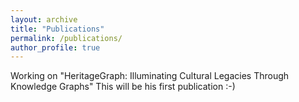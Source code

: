 ```yaml
---
layout: archive
title: "Publications"
permalink: /publications/
author_profile: true
---
```


Working on "HeritageGraph: Illuminating Cultural Legacies Through Knowledge Graphs"
This will be his first publication :-)

